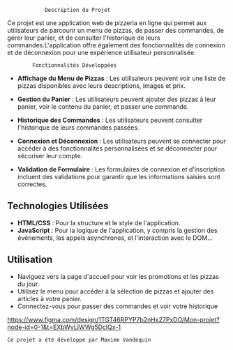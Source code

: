 				Description du Projet

Ce projet est une application web de pizzeria en ligne qui permet aux utilisateurs de parcourir un menu de pizzas, de passer des commandes, de gérer leur panier, et de consulter l'historique de leurs commandes.L'application offre également des fonctionnalités de connexion et de déconnexion pour une expérience utilisateur personnalisée.

			Fonctionnalités Développées

- **Affichage du Menu de Pizzas** : Les utilisateurs peuvent voir une liste de pizzas disponibles avec leurs descriptions, images et prix.

- **Gestion du Panier** : Les utilisateurs peuvent ajouter des pizzas à leur panier, voir le contenu du panier, et passer une commande.

- **Historique des Commandes** : Les utilisateurs peuvent consulter l'historique de leurs commandes passées.

- **Connexion et Déconnexion** : Les utilisateurs peuvent se connecter pour accéder à des fonctionnalités personnalisées et se déconnecter pour sécuriser leur compte.

- **Validation de Formulaire** : Les formulaires de connexion et d'inscription incluent des validations pour garantir que les informations saisies sont correctes.

## Technologies Utilisées

- **HTML/CSS** : Pour la structure et le style de l'application.
- **JavaScript** : Pour la logique de l'application, y compris la gestion des événements, les appels asynchrones, et l'interaction avec le DOM...

## Utilisation

- Naviguez vers la page d'accueil pour voir les promotions et les pizzas du jour.
- Utilisez le menu pour accéder à la sélection de pizzas et ajouter des articles à votre panier.
- Connectez-vous pour passer des commandes et voir votre historique

https://www.figma.com/design/1TGT46RPYP7b2nHx27PxDO/Mon-projet?node-id=0-1&t=EXbWvLIWWg5DclQx-1

	Ce projet a été développé par Maxime Vandequin
